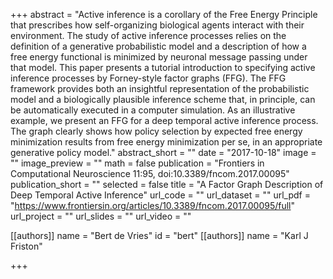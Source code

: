 +++
abstract = "Active inference is a corollary of the Free Energy Principle that prescribes how self-organizing biological agents interact with their environment. The study of active inference processes relies on the definition of a generative probabilistic model and a description of how a free energy functional is minimized by neuronal message passing under that model. This paper presents a tutorial introduction to specifying active inference processes by Forney-style factor graphs (FFG). The FFG framework provides both an insightful representation of the probabilistic model and a biologically plausible inference scheme that, in principle, can be automatically executed in a computer simulation. As an illustrative example, we present an FFG for a deep temporal active inference process. The graph clearly shows how policy selection by expected free energy minimization results from free energy minimization per se, in an appropriate generative policy model."
abstract_short = ""
date = "2017-10-18"
image = ""
image_preview = ""
math = false
publication = "Frontiers in Computational Neuroscience 11:95, doi:10.3389/fncom.2017.00095"
publication_short = ""
selected = false
title = "A Factor Graph Description of Deep Temporal Active Inference"
url_code = ""
url_dataset = ""
url_pdf = "https://www.frontiersin.org/articles/10.3389/fncom.2017.00095/full"
url_project = ""
url_slides = ""
url_video = ""

[[authors]]
    name = "Bert de Vries"
    id = "bert"
[[authors]]
    name = "Karl J Friston"

+++
